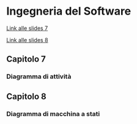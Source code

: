 # Ingegneria del Software

[Link alle slides 7](http://didawiki.cli.di.unipi.it/lib/exe/fetch.php/informatica/is-a/is_08a_attivita.pdf)

[Link alle slides 8]()

## Capitolo 7

### Diagramma di attività

## Capitolo 8

### Diagramma di macchina a stati
